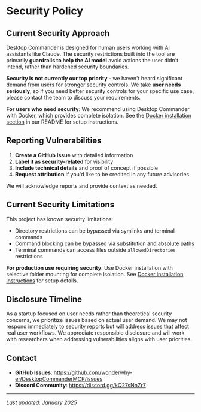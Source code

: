 # Security Policy

## Current Security Approach

Desktop Commander is designed for human users working with AI assistants like Claude. The security restrictions built into the tool are primarily **guardrails to help the AI model** avoid actions the user didn't intend, rather than hardened security boundaries.

**Security is not currently our top priority** - we haven't heard significant demand from users for stronger security controls. We take **user needs seriously**, so if you need better security controls for your specific use case, please contact the team to discuss your requirements.

**For users who need security**: We recommend using Desktop Commander with Docker, which provides complete isolation. See the [Docker installation section](README.md#option-6-docker-installation-🐳-⭐-auto-updates-no-nodejs-required) in our README for setup instructions.

## Reporting Vulnerabilities

1. **Create a GitHub Issue** with detailed information
2. **Label it as security-related** for visibility  
3. **Include technical details** and proof of concept if possible
4. **Request attribution** if you'd like to be credited in any future advisories

We will acknowledge reports and provide context as needed.

## Current Security Limitations

This project has known security limitations:
- Directory restrictions can be bypassed via symlinks and terminal commands
- Command blocking can be bypassed via substitution and absolute paths
- Terminal commands can access files outside `allowedDirectories` restrictions

**For production use requiring security**: Use Docker installation with selective folder mounting for complete isolation. See [Docker installation instructions](README.md#option-6-docker-installation-🐳-⭐-auto-updates-no-nodejs-required) for setup details.

## Disclosure Timeline

As a startup focused on user needs rather than theoretical security concerns, we prioritize issues based on actual user demand. We may not respond immediately to security reports but will address issues that affect real user workflows. We appreciate responsible disclosure and will work with researchers when addressing vulnerabilities aligns with user priorities.

## Contact

- **GitHub Issues**: https://github.com/wonderwhy-er/DesktopCommanderMCP/issues
- **Discord Community**: https://discord.gg/kQ27sNnZr7

---

*Last updated: January 2025*